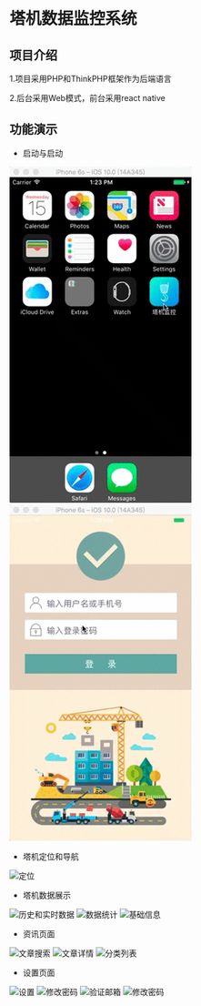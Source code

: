 # 塔机数据监控系统
## 项目介绍
1.项目采用PHP和ThinkPHP框架作为后端语言

2.后台采用Web模式，前台采用react native

## 功能演示
- 启动与启动

![启动](/Image/demo/1.gif)
![登录](/Image/demo/2.gif)

- 塔机定位和导航

![定位](./Images/demo/3.gif)

- 塔机数据展示

![历史和实时数据](/Images/demo/4.gif)
![数据统计](/Images/demo/5.gif)
![基础信息](/Images/demo/6.gif)

- 资讯页面

![文章搜索](/Images/demo/7.gif)
![文章详情](/Images/demo/8.gif)
![分类列表](/Images/demo/9.gif)

- 设置页面

![设置](/Images/demo/10.gif)
![修改密码](/Images/demo/11.gif)
![验证邮箱](/Images/demo/12.gif)
![修改密码](/Images/demo/13.gif)
